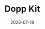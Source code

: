---
title: "Dopp Kit"
date: "2023-07-18"
type: "leather"
images:
 - "leather/dopp-kit/dopp-kit1.jpg"
 - "leather/dopp-kit/dopp-kit2.jpg"
thumbnail: "leather/dopp-kit/dopp-kit1.jpg"
---